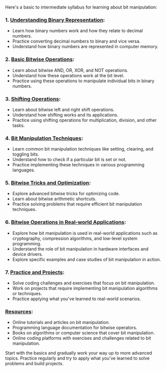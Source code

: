 Here's a basic to intermediate syllabus for learning about bit manipulation:

### 1. [Understanding Binary Representation](./understaning%20binary%20representation.md):
   - Learn how binary numbers work and how they relate to decimal numbers.
   - Practice converting decimal numbers to binary and vice versa.
   - Understand how binary numbers are represented in computer memory.

### 2. [Basic Bitwise Operations](./basic%20bitwise%20operator.md):
   - Learn about bitwise AND, OR, XOR, and NOT operations.
   - Understand how these operations work at the bit level.
   - Practice using these operations to manipulate individual bits in binary numbers.

### 3. [Shifting Operations](./shifting%20operator.md):
   - Learn about bitwise left and right shift operations.
   - Understand how shifting works and its applications.
   - Practice using shifting operations for multiplication, division, and other tasks.

### 4. [Bit Manipulation Techniques](./bit%20Manipulation%20Technique.md):
   - Learn common bit manipulation techniques like setting, clearing, and toggling bits.
   - Understand how to check if a particular bit is set or not.
   - Practice implementing these techniques in various programming languages.

### 5. [Bitwise Tricks and Optimization](./bitwise%20tricks%20and%20optimization.md):
   - Explore advanced bitwise tricks for optimizing code.
   - Learn about bitwise arithmetic shortcuts.
   - Practice solving problems that require efficient bit manipulation techniques.

### 6. [Bitwise Operations in Real-world Applications](./bitwise%20operations%20in%20real-world%20applicatios.md):
   - Explore how bit manipulation is used in real-world applications such as cryptography, compression algorithms, and low-level system programming.
   - Understand the role of bit manipulation in hardware interfaces and device drivers.
   - Explore specific examples and case studies of bit manipulation in action.

### 7. [Practice and Projects](practice%20and%20project.md):
   - Solve coding challenges and exercises that focus on bit manipulation.
   - Work on projects that require implementing bit manipulation algorithms or techniques.
   - Practice applying what you've learned to real-world scenarios.

### [Resources](resouce.md):
   - Online tutorials and articles on bit manipulation.
   - Programming language documentation for bitwise operators.
   - Books on algorithms or computer science that cover bit manipulation.
   - Online coding platforms with exercises and challenges related to bit manipulation.

Start with the basics and gradually work your way up to more advanced topics. Practice regularly and try to apply what you've learned to solve problems and build projects.